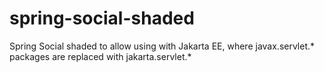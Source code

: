 # spring-social-shaded
Spring Social shaded to allow using with Jakarta EE, where javax.servlet.* packages are replaced with jakarta.servlet.*
